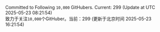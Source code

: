 Committed to Following `10,000` GitHubers. Current: <!-- FOLLOWING_COUNT -->299<!-- FOLLOWING_COUNT --> (Update at UTC <!-- LAST_UPDATED -->2025-05-23 08:21:54<!-- LAST_UPDATED -->)<br>
致力于关注`10,000`个GitHuber。当前：<!-- FOLLOWING_COUNT -->299<!-- FOLLOWING_COUNT --> (更新于北京时间 <!-- LAST_UPDATED_CST -->2025-05-23 16:21:54<!-- LAST_UPDATED_CST -->)
